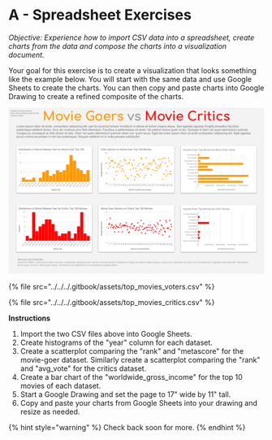 # A - Spreadsheet Exercises

_Objective: Experience how to import CSV data into a spreadsheet, create charts from the data and compose the charts into a visualization document._   
  
Your goal for this exercise is to create a visualization that looks something like the example below. You will start with the same data and use Google Sheets to create the charts. You can then copy and paste charts into Google Drawing to create a refined composite of the charts. 

![](../../../.gitbook/assets/moviesexample.png)

{% file src="../../../.gitbook/assets/top\_movies\_voters.csv" %}

{% file src="../../../.gitbook/assets/top\_movies\_critics.csv" %}

**Instructions**

1. Import the two CSV files above into Google Sheets.
2. Create histograms of the "year" column for each dataset.
3. Create a scatterplot comparing the "rank" and "metascore" for the movie-goer dataset. Similarly create a scatterplot comparing the "rank" and "avg\_vote" for the critics dataset.
4. Create a bar chart of the "worldwide\_gross\_income" for the top 10 movies of each dataset.
5. Start a Google Drawing and set the page to 17" wide by 11" tall.
6. Copy and paste your charts from Google Sheets into your drawing and resize as needed.

{% hint style="warning" %}
Check back soon for more.
{% endhint %}



